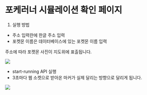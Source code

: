 # 포케러너 시뮬레이션 확인 페이지


1. 실행 방법

- 주소 입력란에 한글 주소 입력
- 포켓몬 이름은 데이터베이스에 있는 포켓몬 이름 입력

주소에 따라 포켓몬 사진이 지도위에 표출됩니다.

![](./capture-1.gif)


- start-running API 실행
- 3초마다 웹 소켓으로 받아온 마커가 실제 달리는 방향으로 달리게 됩니다.

![](./capture.gif)

